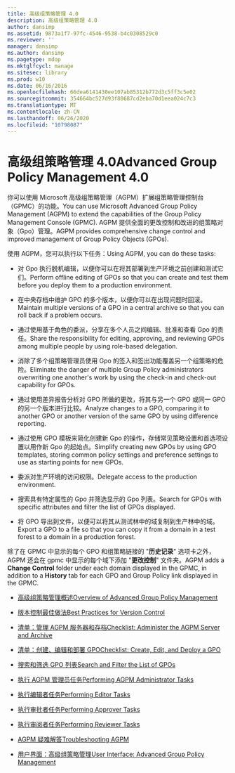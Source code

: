 ```yaml
---
title: 高级组策略管理 4.0
description: 高级组策略管理 4.0
author: dansimp
ms.assetid: 9873a1f7-97fc-4546-9538-b4c0308529c0
ms.reviewer: ''
manager: dansimp
ms.author: dansimp
ms.pagetype: mdop
ms.mktglfcycl: manage
ms.sitesec: library
ms.prod: w10
ms.date: 06/16/2016
ms.openlocfilehash: 66dea6141430ee107ab85312b772d3c5ff3c5e02
ms.sourcegitcommit: 354664bc527d93f80687cd2eba70d1eea024c7c3
ms.translationtype: MT
ms.contentlocale: zh-CN
ms.lasthandoff: 06/26/2020
ms.locfileid: "10798087"
---
```

# <span data-ttu-id="8003c-103">高级组策略管理 4.0</span><span class="sxs-lookup"><span data-stu-id="8003c-103">Advanced Group Policy Management 4.0</span></span>


<span data-ttu-id="8003c-104">你可以使用 Microsoft 高级组策略管理（AGPM）扩展组策略管理控制台（GPMC）的功能。</span><span class="sxs-lookup"><span data-stu-id="8003c-104">You can use Microsoft Advanced Group Policy Management (AGPM) to extend the capabilities of the Group Policy Management Console (GPMC).</span></span> <span data-ttu-id="8003c-105">AGPM 提供全面的更改控制和改进的组策略对象（Gpo）管理。</span><span class="sxs-lookup"><span data-stu-id="8003c-105">AGPM provides comprehensive change control and improved management of Group Policy Objects (GPOs).</span></span>

<span data-ttu-id="8003c-106">使用 AGPM，您可以执行以下任务：</span><span class="sxs-lookup"><span data-stu-id="8003c-106">Using AGPM, you can do these tasks:</span></span>

-   <span data-ttu-id="8003c-107">对 Gpo 执行脱机编辑，以便你可以在将其部署到生产环境之前创建和测试它们。</span><span class="sxs-lookup"><span data-stu-id="8003c-107">Perform offline editing of GPOs so that you can create and test them before you deploy them to a production environment.</span></span>

-   <span data-ttu-id="8003c-108">在中央存档中维护 GPO 的多个版本，以便你可以在出现问题时回滚。</span><span class="sxs-lookup"><span data-stu-id="8003c-108">Maintain multiple versions of a GPO in a central archive so that you can roll back if a problem occurs.</span></span>

-   <span data-ttu-id="8003c-109">通过使用基于角色的委派，分享在多个人员之间编辑、批准和查看 Gpo 的责任。</span><span class="sxs-lookup"><span data-stu-id="8003c-109">Share the responsibility for editing, approving, and reviewing GPOs among multiple people by using role-based delegation.</span></span>

-   <span data-ttu-id="8003c-110">消除了多个组策略管理员使用 Gpo 的签入和签出功能覆盖另一个组策略的危险。</span><span class="sxs-lookup"><span data-stu-id="8003c-110">Eliminate the danger of multiple Group Policy administrators overwriting one another's work by using the check-in and check-out capability for GPOs.</span></span>

-   <span data-ttu-id="8003c-111">通过使用差异报告分析对 GPO 所做的更改，将其与另一个 GPO 或同一 GPO 的另一个版本进行比较。</span><span class="sxs-lookup"><span data-stu-id="8003c-111">Analyze changes to a GPO, comparing it to another GPO or another version of the same GPO by using difference reporting.</span></span>

-   <span data-ttu-id="8003c-112">通过使用 GPO 模板来简化创建新 Gpo 的操作，存储常见策略设置和首选项设置以用作新 Gpo 的起始点。</span><span class="sxs-lookup"><span data-stu-id="8003c-112">Simplify creating new GPOs by using GPO templates, storing common policy settings and preference settings to use as starting points for new GPOs.</span></span>

-   <span data-ttu-id="8003c-113">委派对生产环境的访问权限。</span><span class="sxs-lookup"><span data-stu-id="8003c-113">Delegate access to the production environment.</span></span>

-   <span data-ttu-id="8003c-114">搜索具有特定属性的 Gpo 并筛选显示的 Gpo 列表。</span><span class="sxs-lookup"><span data-stu-id="8003c-114">Search for GPOs with specific attributes and filter the list of GPOs displayed.</span></span>

-   <span data-ttu-id="8003c-115">将 GPO 导出到文件，以便可以将其从测试林中的域复制到生产林中的域。</span><span class="sxs-lookup"><span data-stu-id="8003c-115">Export a GPO to a file so that you can copy it from a domain in a test forest to a domain in a production forest.</span></span>

<span data-ttu-id="8003c-116">除了在 GPMC 中显示的每个 GPO 和组策略链接的 "**历史记录**" 选项卡之外，AGPM 还会在 gpmc 中显示的每个域下添加 "**更改控制**" 文件夹。</span><span class="sxs-lookup"><span data-stu-id="8003c-116">AGPM adds a **Change Control** folder under each domain displayed in the GPMC, in addition to a **History** tab for each GPO and Group Policy link displayed in the GPMC.</span></span>

-   [<span data-ttu-id="8003c-117">高级组策略管理概述</span><span class="sxs-lookup"><span data-stu-id="8003c-117">Overview of Advanced Group Policy Management</span></span>](overview-of-advanced-group-policy-management-agpm40.md)

-   [<span data-ttu-id="8003c-118">版本控制最佳做法</span><span class="sxs-lookup"><span data-stu-id="8003c-118">Best Practices for Version Control</span></span>](best-practices-for-version-control-agpm40.md)

-   [<span data-ttu-id="8003c-119">清单：管理 AGPM 服务器和存档</span><span class="sxs-lookup"><span data-stu-id="8003c-119">Checklist: Administer the AGPM Server and Archive</span></span>](checklist-administer-the-agpm-server-and-archive-agpm40.md)

-   [<span data-ttu-id="8003c-120">清单：创建、编辑和部署 GPO</span><span class="sxs-lookup"><span data-stu-id="8003c-120">Checklist: Create, Edit, and Deploy a GPO</span></span>](checklist-create-edit-and-deploy-a-gpo-agpm40.md)

-   [<span data-ttu-id="8003c-121">搜索和筛选 GPO 列表</span><span class="sxs-lookup"><span data-stu-id="8003c-121">Search and Filter the List of GPOs</span></span>](search-and-filter-the-list-of-gpos.md)

-   [<span data-ttu-id="8003c-122">执行 AGPM 管理员任务</span><span class="sxs-lookup"><span data-stu-id="8003c-122">Performing AGPM Administrator Tasks</span></span>](performing-agpm-administrator-tasks-agpm40.md)

-   [<span data-ttu-id="8003c-123">执行编辑者任务</span><span class="sxs-lookup"><span data-stu-id="8003c-123">Performing Editor Tasks</span></span>](performing-editor-tasks-agpm40.md)

-   [<span data-ttu-id="8003c-124">执行审批者任务</span><span class="sxs-lookup"><span data-stu-id="8003c-124">Performing Approver Tasks</span></span>](performing-approver-tasks-agpm40.md)

-   [<span data-ttu-id="8003c-125">执行审阅者任务</span><span class="sxs-lookup"><span data-stu-id="8003c-125">Performing Reviewer Tasks</span></span>](performing-reviewer-tasks-agpm40.md)

-   [<span data-ttu-id="8003c-126">AGPM 疑难解答</span><span class="sxs-lookup"><span data-stu-id="8003c-126">Troubleshooting AGPM</span></span>](troubleshooting-agpm-agpm40.md)

-   [<span data-ttu-id="8003c-127">用户界面：高级组策略管理</span><span class="sxs-lookup"><span data-stu-id="8003c-127">User Interface: Advanced Group Policy Management</span></span>](user-interface-advanced-group-policy-management-agpm40.md)

 

 





